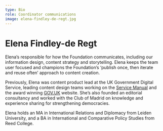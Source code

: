 ```yaml
---
type: Bio
role: Coordinator communications
image: elena-findley-de-regt.jpg
---
```


# Elena Findley-de Regt

Elena’s responsible for how the Foundation communicates, including our information design, content strategy and storytelling. Elena keeps the team user focused and champions the Foundation’s ‘publish once, then iterate and reuse often’ approach to content creation.

Previously, Elena was content product lead at the UK Government Digital Service, leading content design teams working on the [Service Manual](https://www.gov.uk/service-manual) and the award winning [GOV.UK](https://www.gov.uk/) website. She’s also founded an editorial consultancy and worked with the Club of Madrid on knowledge and experience sharing for strengthening democracies.

Elena holds an MA in International Relations and Diplomacy from Leiden University, and a BA in International and Comparative Policy Studies from Reed College.
